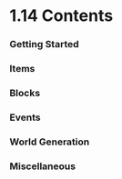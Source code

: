 # 1.14 Contents

### Getting Started

### Items

### Blocks

### Events

### World Generation

### Miscellaneous

